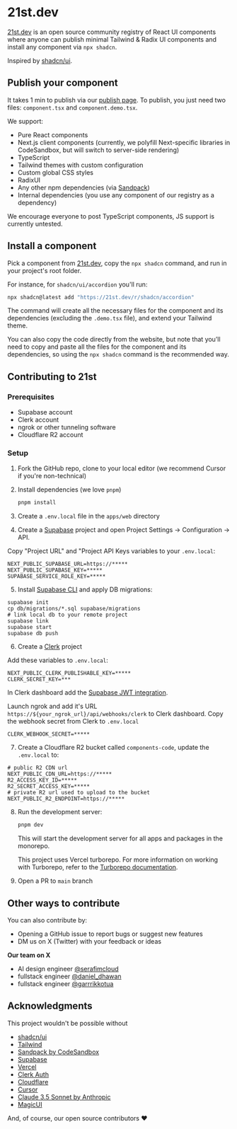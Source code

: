 # 21st.dev

[21st.dev](https://21st.dev) is an open source community registry of React UI components where anyone can publish minimal Tailwind & Radix UI components and install any component via `npx shadcn`.

Inspired by [shadcn/ui](https://ui.shadcn.com/).

## Publish your component

It takes 1 min to publish via our [publish page](https://21st.dev). To publish, you just need two files: `component.tsx` and `component.demo.tsx`.

We support:

- Pure React components
- Next.js client components (currently, we polyfill Next-specific libraries in CodeSandbox, but will switch to server-side rendering)
- TypeScript
- Tailwind themes with custom configuration
- Custom global CSS styles
- RadixUI
- Any other npm dependencies (via [Sandpack](https://sandpack.codesandbox.io/))
- Internal dependencies (you use any component of our registry as a dependency)

We encourage everyone to post TypeScript components, JS support is currently untested.

## Install a component

Pick a component from [21st.dev](https://21st.dev), copy the `npx shadcn` command, and run in your project's root folder.

For instance, for `shadcn/ui/accordion` you'll run:

```bash
npx shadcn@latest add "https://21st.dev/r/shadcn/accordion"
```

The command will create all the necessary files for the component and its dependencies (excluding the `.demo.tsx` file), and extend your Tailwind theme.

You can also copy the code directly from the website, but note that you’ll need to copy and paste all the files for the component and its dependencies, so using the `npx shadcn` command is the recommended way.

## Contributing to 21st

### Prerequisites

- Supabase account
- Clerk account
- ngrok or other tunneling software
- Cloudflare R2 account

### Setup

1. Fork the GitHub repo, clone to your local editor (we recommend Cursor if you're non-technical)

2. Install dependencies (we love `pnpm`)

   ```bash
   pnpm install
   ```

3. Create a `.env.local` file in the `apps/web` directory

4. Create a [Supabase](https://supabase.com) project and open Project Settings -> Configuration -> API.

Copy "Project URL" and "Project API Keys variables to your `.env.local`:

```
NEXT_PUBLIC_SUPABASE_URL=https://*****
NEXT_PUBLIC_SUPABASE_KEY=*****
SUPABASE_SERVICE_ROLE_KEY=*****
```

5. Install [Supabase CLI](https://supabase.com/docs/guides/local-development) and apply DB migrations:

```
supabase init
cp db/migrations/*.sql supabase/migrations
# link local db to your remote project
supabase link
supabase start
supabase db push
```

6. Create a [Clerk](https://clerk.com) project

Add these variables to `.env.local`:

```
NEXT_PUBLIC_CLERK_PUBLISHABLE_KEY=*****
CLERK_SECRET_KEY=***
```

In Clerk dashboard add the [Supabase JWT integration](https://clerk.com/docs/integrations/databases/supabase).

Launch ngrok and add it's URL `https://${your_ngrok_url}/api/webhooks/clerk` to Clerk dashboard.
Copy the webhook secret from Clerk to `.env.local`

```
CLERK_WEBHOOK_SECRET=*****
```

7. Create a Cloudflare R2 bucket called `components-code`, update the `.env.local` to:

```
# public R2 CDN url
NEXT_PUBLIC_CDN_URL=https://*****
R2_ACCESS_KEY_ID=*****
R2_SECRET_ACCESS_KEY=*****
# private R2 url used to upload to the bucket
NEXT_PUBLIC_R2_ENDPOINT=https://*****
```

8. Run the development server:

   ```bash
   pnpm dev
   ```

   This will start the development server for all apps and packages in the monorepo.

   This project uses Vercel turborepo. For more information on working with Turborepo, refer to the [Turborepo documentation](https://turbo.build/repo/docs).

9. Open a PR to `main` branch

## Other ways to contribute

You can also contribute by:

- Opening a GitHub issue to report bugs or suggest new features
- DM us on X (Twitter) with your feedback or ideas

**Our team on X**

- AI design engineer [@serafimcloud](https://x.com/serafimcloud)
- fullstack engineer [@daniel_dhawan](https://x.com/daniel_dhawan)
- fullstack engineer [@garrrikkotua](https://x.com/garrrikkotua)

## Acknowledgments

This project wouldn't be possible without

- [shadcn/ui](https://ui.shadcn.com/)
- [Tailwind](https://tailwindui.com/)
- [Sandpack by CodeSandbox](https://sandpack.codesandbox.io/)
- [Supabase](https://supabase.com)
- [Vercel](https://vercel.com)
- [Clerk Auth](https://clerk.com)
- [Cloudflare](https://cloudlfare.com)
- [Cursor](https://cursor.com)
- [Claude 3.5 Sonnet by Anthropic](https://anthropic.com/)
- [MagicUI](https://magicui.design)

And, of course, our open source contributors ❤️
